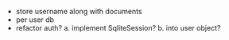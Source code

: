 - store username along with documents
- per user db
- refactor auth?
  a. implement SqliteSession?
  b. into user object?
